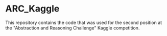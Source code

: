# ARC_Kaggle

This repository contains the code that was used for the second position at the "Abstraction and Reasoning Challenge" Kaggle competition.
